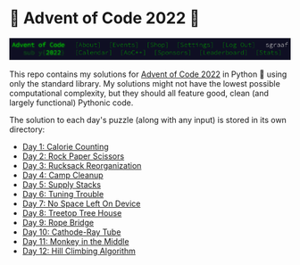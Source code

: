 # 🎄 Advent of Code 2022 🌟

![Advent of Code Header Screenshot](./img/header.png)

This repo contains my solutions for [Advent of Code 2022](https://adventofcode.com/2022/) in Python 🐍 using only the standard library. My solutions might not have the lowest possible computational complexity, but they should all feature good, clean (and largely functional) Pythonic code.

The solution to each day's puzzle (along with any input) is stored in its own directory:

-   [Day 1: Calorie Counting](./day01)
-   [Day 2: Rock Paper Scissors](./day02)
-   [Day 3: Rucksack Reorganization](./day03)
-   [Day 4: Camp Cleanup](./day04)
-   [Day 5: Supply Stacks](./day05)
-   [Day 6: Tuning Trouble](./day06)
-   [Day 7: No Space Left On Device](./day07)
-   [Day 8: Treetop Tree House](./day08)
-   [Day 9: Rope Bridge](./day09)
-   [Day 10: Cathode-Ray Tube](./day10)
-   [Day 11: Monkey in the Middle](./day11)
-   [Day 12: Hill Climbing Algorithm](./day12)
